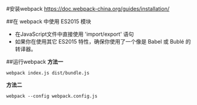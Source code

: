 #安装webpack
https://doc.webpack-china.org/guides/installation/


##在 webpack 中使用 ES2015 模块
- 在JavaScript文件中直接使用 'import/export' 语句
- 如果你在使用其它 ES2015 特性，确保你使用了一个像是 Babel 或 Bublé 的转译器。


##运行webpack
**方法一**
```
webpack index.js dist/bundle.js
```

**方法二**
```
webpack --config webpack.config.js
```
